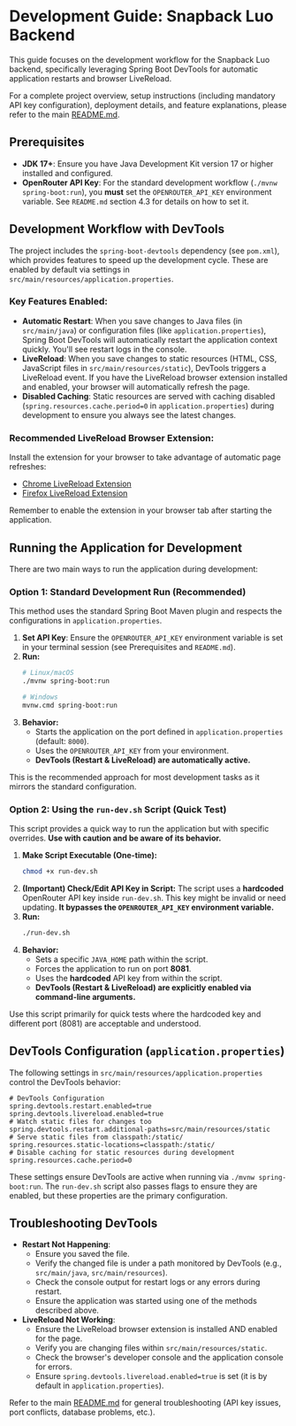 # Development Guide: Snapback Luo Backend

This guide focuses on the development workflow for the Snapback Luo backend, specifically leveraging Spring Boot DevTools for automatic application restarts and browser LiveReload.

For a complete project overview, setup instructions (including mandatory API key configuration), deployment details, and feature explanations, please refer to the main [README.md](README.md).

## Prerequisites

*   **JDK 17+**: Ensure you have Java Development Kit version 17 or higher installed and configured.
*   **OpenRouter API Key**: For the standard development workflow (`./mvnw spring-boot:run`), you **must** set the `OPENROUTER_API_KEY` environment variable. See `README.md` section 4.3 for details on how to set it.

## Development Workflow with DevTools

The project includes the `spring-boot-devtools` dependency (see `pom.xml`), which provides features to speed up the development cycle. These are enabled by default via settings in `src/main/resources/application.properties`.

### Key Features Enabled:

*   **Automatic Restart**: When you save changes to Java files (in `src/main/java`) or configuration files (like `application.properties`), Spring Boot DevTools will automatically restart the application context quickly. You'll see restart logs in the console.
*   **LiveReload**: When you save changes to static resources (HTML, CSS, JavaScript files in `src/main/resources/static`), DevTools triggers a LiveReload event. If you have the LiveReload browser extension installed and enabled, your browser will automatically refresh the page.
*   **Disabled Caching**: Static resources are served with caching disabled (`spring.resources.cache.period=0` in `application.properties`) during development to ensure you always see the latest changes.

### Recommended LiveReload Browser Extension:

Install the extension for your browser to take advantage of automatic page refreshes:

*   [Chrome LiveReload Extension](https://chrome.google.com/webstore/detail/livereload/jnihajbhpnppcggbcgedagnkighmdlei)
*   [Firefox LiveReload Extension](https://addons.mozilla.org/en-US/firefox/addon/livereload-web-extension/)

Remember to enable the extension in your browser tab after starting the application.

## Running the Application for Development

There are two main ways to run the application during development:

### Option 1: Standard Development Run (Recommended)

This method uses the standard Spring Boot Maven plugin and respects the configurations in `application.properties`.

1.  **Set API Key**: Ensure the `OPENROUTER_API_KEY` environment variable is set in your terminal session (see Prerequisites and `README.md`).
2.  **Run:**
    ```bash
    # Linux/macOS
    ./mvnw spring-boot:run

    # Windows
    mvnw.cmd spring-boot:run
    ```
3.  **Behavior:**
    *   Starts the application on the port defined in `application.properties` (default: `8000`).
    *   Uses the `OPENROUTER_API_KEY` from your environment.
    *   **DevTools (Restart & LiveReload) are automatically active.**

This is the recommended approach for most development tasks as it mirrors the standard configuration.

### Option 2: Using the `run-dev.sh` Script (Quick Test)

This script provides a quick way to run the application but with specific overrides. **Use with caution and be aware of its behavior.**

1.  **Make Script Executable (One-time):**
    ```bash
    chmod +x run-dev.sh
    ```
2.  **(Important) Check/Edit API Key in Script:** The script uses a **hardcoded** OpenRouter API key inside `run-dev.sh`. This key might be invalid or need updating. **It bypasses the `OPENROUTER_API_KEY` environment variable.**
3.  **Run:**
    ```bash
    ./run-dev.sh
    ```
4.  **Behavior:**
    *   Sets a specific `JAVA_HOME` path within the script.
    *   Forces the application to run on port **8081**.
    *   Uses the **hardcoded** API key from within the script.
    *   **DevTools (Restart & LiveReload) are explicitly enabled via command-line arguments.**

Use this script primarily for quick tests where the hardcoded key and different port (8081) are acceptable and understood.

## DevTools Configuration (`application.properties`)

The following settings in `src/main/resources/application.properties` control the DevTools behavior:

```properties
# DevTools Configuration
spring.devtools.restart.enabled=true
spring.devtools.livereload.enabled=true
# Watch static files for changes too
spring.devtools.restart.additional-paths=src/main/resources/static
# Serve static files from classpath:/static/
spring.resources.static-locations=classpath:/static/
# Disable caching for static resources during development
spring.resources.cache.period=0
```

These settings ensure DevTools are active when running via `./mvnw spring-boot:run`. The `run-dev.sh` script also passes flags to ensure they are enabled, but these properties are the primary configuration.

## Troubleshooting DevTools

*   **Restart Not Happening**:
    *   Ensure you saved the file.
    *   Verify the changed file is under a path monitored by DevTools (e.g., `src/main/java`, `src/main/resources`).
    *   Check the console output for restart logs or any errors during restart.
    *   Ensure the application was started using one of the methods described above.
*   **LiveReload Not Working**:
    *   Ensure the LiveReload browser extension is installed AND enabled for the page.
    *   Verify you are changing files within `src/main/resources/static`.
    *   Check the browser's developer console and the application console for errors.
    *   Ensure `spring.devtools.livereload.enabled=true` is set (it is by default in `application.properties`).

Refer to the main [README.md](README.md) for general troubleshooting (API key issues, port conflicts, database problems, etc.).
